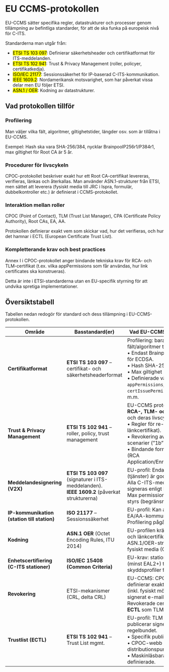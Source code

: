 # EU CCMS-protokollen
EU-CCMS sätter specifika regler, datastrukturer och processer genom tillämpning av befintliga standarder, för att de ska funka på europeisk nivå för C-ITS.

Standarderna man utgår från:
* <mark>ETSI TS 103 097</mark>: Definierar säkerhetsheader och certifikatformat för ITS-meddelanden.
* <mark>ETSI TS 102 941</mark>: Trust & Privacy Management (roller, policyer, certifikatkedja).
* <mark>ISO/IEC 21177</mark>: Sessionssäkerhet för IP-baserad C-ITS-kommunikation.
* <mark>IEEE 1609.2</mark>: Nordamerikansk motsvarighet, som har påverkat vissa delar men EU följer ETSI.
* <mark>ASN.1 / OER</mark>: Kodning av datastrukturer.

## Vad protokollen tillför
### Profilering
Man väljer vilka fält, algoritmer, giltighetstider, längder osv. som är tillåtna i EU-CCMS.

Exempel: Hash ska vara SHA-256/384, nycklar BrainpoolP256r1/P384r1, max giltighet för Root CA är 5 år.

### Procedurer för livscykeln
CPOC-protokollet beskriver exakt hur ett Root CA-certifikat levereras, verifieras, länkas och återkallas.
Man använder ASN.1-strukturer från ETSI, men sättet att leverera (fysiskt media till JRC i Ispra, formulär, dubbelkontroller etc.) är definierat i CCMS-protokollet.

### Interaktion mellan roller
CPOC (Point of Contact), TLM (Trust List Manager), CPA (Certificate Policy Authority), Root CAs, EA, AA.

Protokollen definierar exakt vem som skickar vad, hur det verifieras, och hur det hamnar i ECTL (European Certificate Trust List).

### Kompletterande krav och best practices
Annex I i CPOC-protokollet anger bindande tekniska krav för RCA- och TLM-certifikat (t.ex. vilka appPermissions som får användas, hur link certificates ska konstrueras).

Detta är inte i ETSI-standarderna utan en EU-specifik styrning för att undvika spretiga implementationer.

## Översiktstabell
Tabellen nedan redogör för standard och dess tillämpning i EU-CCMS-protokollen.


| Område | Basstandard(er) | Vad EU-CCMS protokollen tillför |
|--------|-----------------|-------------------------------------------|
| **Certifikatformat** | **ETSI TS 103 097** – certifikat- och säkerhetsheaderformat | Profilering: bara vissa fält/algoritmer tillåtna. <br>• Endast Brainpool P256r1/P384r1 för ECDSA. <br>• Hash SHA-256/384. <br>• Max giltighet Root CA 5 år. <br>• Definierade värden för `appPermissions`, `certIssuePermissions`, regionfält m.m. |
| **Trust & Privacy Management** | **ETSI TS 102 941** – roller, policy, trust management | EU-CCMS protokoll definierar **RCA-, TLM- och link-certifikat** och deras livscykel. <br>• Regler för re-keying (med länkcertifikat). <br>• Revokering av RCA, inkl. kritiska scenarier (”1b”). <br>• Bindande formulär och processer (RCA Application/Enrolment/Revocation). |
| **Meddelandesignering (V2X)** | **ETSI TS 103 097** (signaturer i ITS-meddelanden). <br>**IEEE 1609.2** (påverkat strukturerna) | EU-profil: Endast vissa PSIDs (tjänster) är godkända. <br>Alla C-ITS-meddelanden måste signeras enligt ETSI TS 103 097. <br>Max permissions per certifikat styrs (begränsning av attackyta). |
| **IP-kommunikation (station till station)** | **ISO 21177** – Sessionssäkerhet | EU-profil: Kan användas för EA/AA-kommunikation över IP. Profilering pågår inom ETSI. |
| **Kodning** | **ASN.1 OER** (Octet Encoding Rules, ITU 2014) | EU-profilen kräver att certifikat och länkcertifikat levereras som ASN.1/OER-strukturer, bl.a. på fysiskt media (CD/DVD) till CPOC. |
| **Enhetscertifiering (C-ITS stationer)** | **ISO/IEC 15408 (Common Criteria)** | EU-krav: stationer ska utvärderas (minst EAL2+) tills officiella skyddsprofiler finns. |
| **Revokering** | ETSI-mekanismer (CRL, delta CRL) | EU-CCMS: CPOC-protokollet definierar exakt hur RCA revokeras (inkl. fysiskt möte eller eIDAS-signerat e-mail i kritiska fall). Revokerade certifikat tas bort ur **ECTL** som TLM publicerar. |
| **Trustlist (ECTL)** | **ETSI TS 102 941** – Trust List mgmt. | EU-profil: TLM är central instans, publicerar signerad ECTL regelbundet. <br>• Specifik publiceringsfrekvens. <br>• CPOC-webb som distributionspunkt. <br>• Maskinläsbara format definierade. |
